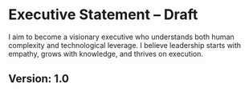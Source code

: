 # Executive Statement – Draft

I aim to become a visionary executive who understands both human complexity and technological leverage. I believe leadership starts with empathy, grows with knowledge, and thrives on execution.

## Version: 1.0
